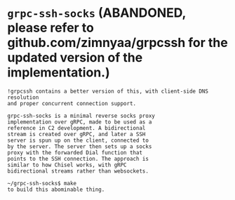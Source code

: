# `grpc-ssh-socks` (ABANDONED, please refer to github.com/zimnyaa/grpcssh for the updated version of the implementation.)
```
!grpcssh contains a better version of this, with client-side DNS resolution
and proper concurrent connection support.
```
```
grpc-ssh-socks is a minimal reverse socks proxy
implementation over gRPC, made to be used as a 
reference in C2 development. A bidirectional 
stream is created over gRPC, and later a SSH 
server is spun up on the client, connected to 
by the server. The server then sets up a socks 
proxy with the forwarded Dial function that 
points to the SSH connection. The approach is 
similar to how Chisel works, with gRPC 
bidirectional streams rather than websockets.
```
```
~/grpc-ssh-socks$ make 
to build this abominable thing. 
```
